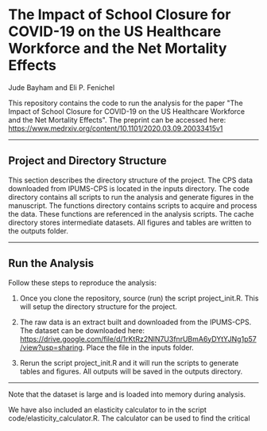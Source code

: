 # The Impact of School Closure for COVID-19 on the US Healthcare Workforce and the Net Mortality Effects

Jude Bayham and Eli P. Fenichel

This repository contains the code to run the analysis for the paper "The Impact of School Closure for COVID-19 on the US Healthcare Workforce and the Net Mortality Effects".  The preprint can be accessed here:
https://www.medrxiv.org/content/10.1101/2020.03.09.20033415v1

********************************************

## Project and Directory Structure

This section describes the directory structure of the project.  The CPS data downloaded from IPUMS-CPS is located in the inputs directory.  The code directory contains all scripts to run the analysis and generate figures in the manuscript.  The functions directory contains scripts to acquire and process the data.  These functions are referenced in the analysis scripts.  The cache directory stores intermediate datasets.  All figures and tables are written to the outputs folder.


****************************************************
## Run the Analysis

Follow these steps to reproduce the analysis:

1. Once you clone the repository, source (run) the script project_init.R.  This will setup the directory structure for the project.

2. The raw data is an extract built and downloaded from the IPUMS-CPS.  The dataset can be downloaded here:
https://drive.google.com/file/d/1rKtRz2NlN7U3fnrUBmA6yDYtYJNg1p57/view?usp=sharing. Place the file in the inputs folder.

3. Rerun the script project_init.R and it will run the scripts to generate tables and figures. All outputs will be saved in the outputs directory.


*************************************************

Note that the dataset is large and is loaded into memory during analysis.

We have also included an elasticity calculator to in the script code/elasticity_calculator.R.  The calculator can be used to find the critical 